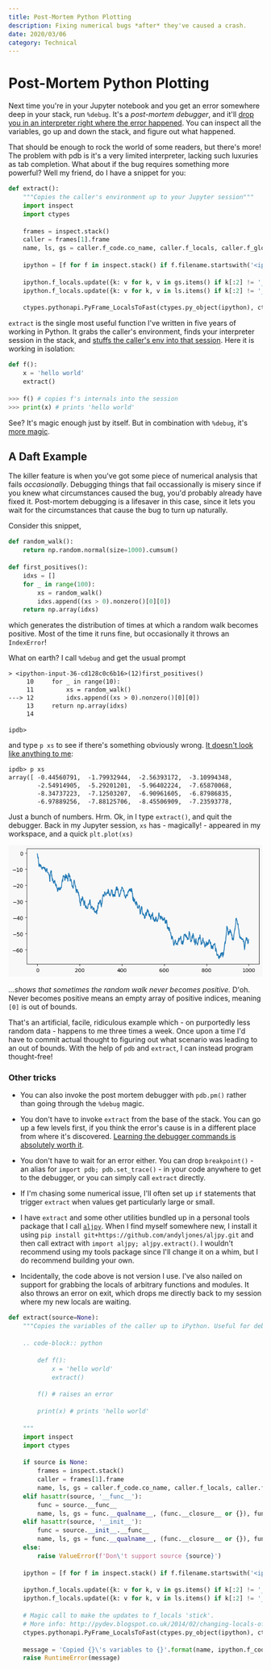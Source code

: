```yaml
---
title: Post-Mortem Python Plotting
description: Fixing numerical bugs *after* they've caused a crash.
date: 2020/03/06
category: Technical
---
```

# Post-Mortem Python Plotting

Next time you're in your Jupyter notebook and you get an error somewhere deep in your stack, run `%debug`. It's a *post-mortem debugger*, and it'll [drop you in an interpreter right where the error happened](https://docs.python.org/3/library/pdb.html). You can inspect all the variables, go up and down the stack, and figure out what happened.

That should be enough to rock the world of some readers, but there's more! The problem with pdb is it's a very limited interpreter, lacking such luxuries as tab completion. What about if the bug requires something more powerful? Well my friend, do I have a snippet for you:

```python
def extract():
    """Copies the caller's environment up to your Jupyter session"""
    import inspect
    import ctypes
    
    frames = inspect.stack()
    caller = frames[1].frame
    name, ls, gs = caller.f_code.co_name, caller.f_locals, caller.f_globals

    ipython = [f for f in inspect.stack() if f.filename.startswith('<ipython-input')][-1].frame
    
    ipython.f_locals.update({k: v for k, v in gs.items() if k[:2] != '__'})
    ipython.f_locals.update({k: v for k, v in ls.items() if k[:2] != '__'})
    
    ctypes.pythonapi.PyFrame_LocalsToFast(ctypes.py_object(ipython), ctypes.c_int(0))
```
`extract` is the single most useful function I've written in five years of working in Python. It grabs the caller's environment, finds your interpreter session in the stack, and [stuffs the caller's env into that session](http://pydev.blogspot.co.uk/2014/02/changing-locals-of-frame-frameflocals.html). Here it is working in isolation:

``` python
def f():
    x = 'hello world'
    extract()

>>> f() # copies f's internals into the session
>>> print(x) # prints 'hello world'
```
See? It's magic enough just by itself. But in combination with `%debug`, it's [more magic](http://catb.org/jargon/html/magic-story.html).

## A Daft Example
The killer feature is when you've got some piece of numerical analysis that fails _occasionally_. Debugging things that fail occassionally is misery since if you knew what circumstances caused the bug, you'd probably already have fixed it. Post-mortem debugging is a lifesaver in this case, since it lets you wait for the circumstances that cause the bug to turn up naturally.

Consider this snippet, 

```python
def random_walk():
    return np.random.normal(size=1000).cumsum()
    
def first_positives():
    idxs = []
    for _ in range(100):
        xs = random_walk()
        idxs.append((xs > 0).nonzero()[0][0])
    return np.array(idxs)
```

which generates the distribution of times at which a random walk becomes positive. Most of the time it runs fine, but occasionally it throws an `IndexError`!

What on earth? I call `%debug` and get the usual prompt

```
> <ipython-input-36-cd128c0c6b16>(12)first_positives()
     10     for _ in range(10):
     11         xs = random_walk()
---> 12         idxs.append((xs > 0).nonzero()[0][0])
     13     return np.array(idxs)
     14 

ipdb>
```
and type `p xs` to see if there's something obviously wrong. [It doesn't look like anything to me](https://thumbs.gfycat.com/DenseGleefulDutchshepherddog.webp): 

```
ipdb> p xs
array([ -0.44560791,  -1.79932944,  -2.56393172,  -3.10994348,
        -2.54914905,  -5.29201201,  -5.96402224,  -7.65870068,
        -8.34737223,  -7.12503207,  -6.90961605,  -6.87986835,
        -6.97889256,  -7.88125706,  -8.45506909,  -7.23593778,
```

Just a bunch of numbers. Hrm. Ok, in I type `extract()`, and quit the debugger. Back in my Jupyter session, `xs` has - magically! - appeared in my workspace, and a quick `plt.plot(xs)`

![An entirely negative random walk](negative-walk.png)

*...shows that sometimes the random walk never becomes positive.* D'oh. Never becomes positive means an empty array of positive indices, meaning `[0]` is out of bounds.

That's an artificial, facile, ridiculous example which - on purportedly less random data - happens to me three times a week. Once upon a time I'd have to commit actual thought to figuring out what scenario was leading to an out of bounds. With the help of `pdb` and `extract`, I can instead program thought-free!

### Other tricks

* You can also invoke the post mortem debugger with `pdb.pm()` rather than going through the `%debug` magic.  

* You don't have to invoke `extract` from the base of the stack. You can go up a few levels first, if you think the error's cause is in a different place from where it's discovered. [Learning the debugger commands is absolutely worth it](https://docs.python.org/3/library/pdb.html#debugger-commands).

* You don't have to wait for an error either. You can drop `breakpoint()` - an alias for `import pdb; pdb.set_trace()` - in your code anywhere to get to the debugger, or you can simply call `extract` directly. 

* If I'm chasing some numerical issue, I'll often set up `if` statements that trigger `extract` when values get particularly large or small.

* I have `extract` and some other utilities bundled up in a personal tools package that I call [`aljpy`](https://github.com/andyljones/aljpy). When I find myself somewhere new, I install it using `pip install git+https://github.com/andyljones/aljpy.git` and then call extract with `import aljpy; aljpy.extract()`. I wouldn't recommend using my tools package since I'll change it on a whim, but I do recommend building your own.

* Incidentally, the code above is not version I use. I've also nailed on support for grabbing the locals of arbitrary functions and modules. It also throws an error on exit, which drops me directly back to my session where my new locals are waiting.

```python
def extract(source=None):
    """Copies the variables of the caller up to iPython. Useful for debugging.
    
    .. code-block:: python
    
        def f():
            x = 'hello world'
            extract()
        
        f() # raises an error
    
        print(x) # prints 'hello world'
        
    """
    import inspect
    import ctypes 
    
    if source is None:
        frames = inspect.stack()
        caller = frames[1].frame
        name, ls, gs = caller.f_code.co_name, caller.f_locals, caller.f_globals
    elif hasattr(source, '__func__'):
        func = source.__func__
        name, ls, gs = func.__qualname__, (func.__closure__ or {}), func.__globals__
    elif hasattr(source, '__init__'):
        func = source.__init__.__func__
        name, ls, gs = func.__qualname__, (func.__closure__ or {}), func.__globals__
    else:
        raise ValueError(f'Don\'t support source {source}')

    ipython = [f for f in inspect.stack() if f.filename.startswith('<ipython-input')][-1].frame
    
    ipython.f_locals.update({k: v for k, v in gs.items() if k[:2] != '__'})
    ipython.f_locals.update({k: v for k, v in ls.items() if k[:2] != '__'})
    
    # Magic call to make the updates to f_locals 'stick'.
    # More info: http://pydev.blogspot.co.uk/2014/02/changing-locals-of-frame-frameflocals.html
    ctypes.pythonapi.PyFrame_LocalsToFast(ctypes.py_object(ipython), ctypes.c_int(0))
    
    message = 'Copied {}\'s variables to {}'.format(name, ipython.f_code.co_name)
    raise RuntimeError(message)
```
